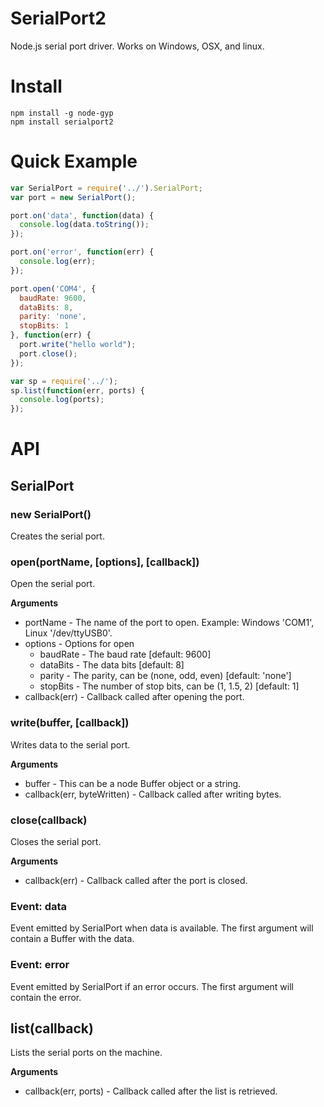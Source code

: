 # SerialPort2

Node.js serial port driver. Works on Windows, OSX, and linux.

# Install

```
npm install -g node-gyp
npm install serialport2
```

# Quick Example

```javascript
var SerialPort = require('../').SerialPort;
var port = new SerialPort();

port.on('data', function(data) {
  console.log(data.toString());
});

port.on('error', function(err) {
  console.log(err);
});

port.open('COM4', {
  baudRate: 9600,
  dataBits: 8,
  parity: 'none',
  stopBits: 1
}, function(err) {
  port.write("hello world");
  port.close();
});
```

```javascript
var sp = require('../');
sp.list(function(err, ports) {
  console.log(ports);
});
```

# API

## SerialPort

### new SerialPort()

Creates the serial port.

### open(portName, [options], [callback])

Open the serial port.

__Arguments__

  * portName - The name of the port to open. Example: Windows 'COM1', Linux '/dev/ttyUSB0'.
  * options - Options for open
    * baudRate - The baud rate [default: 9600]
    * dataBits - The data bits [default: 8]
    * parity - The parity, can be (none, odd, even) [default: 'none']
    * stopBits - The number of stop bits, can be (1, 1.5, 2) [default: 1]
  * callback(err) - Callback called after opening the port.

### write(buffer, [callback])

Writes data to the serial port.

__Arguments__

  * buffer - This can be a node Buffer object or a string.
  * callback(err, byteWritten) - Callback called after writing bytes.

### close(callback)

Closes the serial port.

__Arguments__

  * callback(err) - Callback called after the port is closed.

### Event: data

Event emitted by SerialPort when data is available. The first argument will contain a Buffer with the data.

### Event: error

Event emitted by SerialPort if an error occurs. The first argument will contain the error.

## list(callback)

Lists the serial ports on the machine.

__Arguments__

  * callback(err, ports) - Callback called after the list is retrieved.
